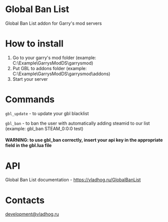 # Global Ban List
Global Ban List addon for Garry's mod servers
# How to install
1. Go to your garry's mod folder (example: C:\Example\GarrysModDS\garrysmod)
2. Put GBL to addons folder (example: C:\Example\GarrysModDS\garrysmod\addons)
3. Start your server
# Commands
  ```gbl_update``` - to update your gbl blacklist
  
  ```gbl_ban``` - to ban the user with automatically adding steamid to our list (example: gbl_ban STEAM_0:0:0 test)
#### WARNING: to use gbl_ban correctly, insert your api key in the appropriate field in the gbl.lua file
# API
Global Ban List documentation - https://vladhog.ru/GlobalBanList
# Contacts
development@vladhog.ru
